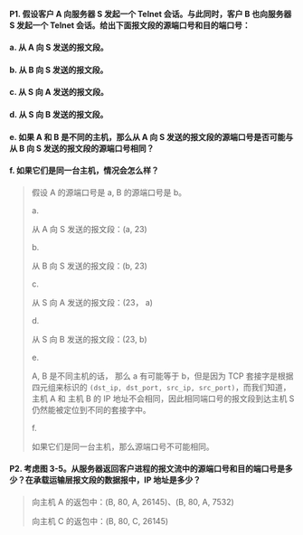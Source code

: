 #### P1. 假设客户 A 向服务器 S 发起一个 Telnet 会话。与此同时，客户 B 也向服务器 S 发起一个 Telnet 会话。给出下面报文段的源端口号和目的端口号：
#### a. 从 A 向 S 发送的报文段。
#### b. 从 B 向 S 发送的报文段。
#### c. 从 S 向 A 发送的报文段。
#### d. 从 S 向 B 发送的报文段。
#### e. 如果 A 和 B 是不同的主机，那么从 A 向 S 发送的报文段的源端口号是否可能与从 B 向 S 发送的报文段的源端口号相同？
#### f. 如果它们是同一台主机，情况会怎么样？

> 假设 A 的源端口号是 a, B 的源端口号是 b。
> 
> a.
> 
> 从 A 向 S 发送的报文段：(a, 23) 
> 
> b.
> 
> 从 B 向 S 发送的报文段：(b, 23)
> 
> c.
> 
> 从 S 向 A 发送的报文段：(23， a)
> 
> d.
> 
> 从 S 向 B 发送的报文段：(23, b)
> 
> e.
> 
> A, B 是不同主机的话， 那么 a 有可能等于 b，但是因为 TCP 套接字是根据四元组来标识的 `(dst_ip, dst_port, src_ip, src_port)`，而我们知道，主机 A 和 主机 B 的 IP 地址不会相同，因此相同端口号的报文段到达主机 S 仍然能被定位到不同的套接字中。
> 
> f.
> 
> 如果它们是同一台主机，那么源端口号不可能相同。

#### P2. 考虑图 3-5。从服务器返回客户进程的报文流中的源端口号和目的端口号是多少？在承载运输层报文段的数据报中，IP 地址是多少？

> 向主机 A 的返包中：(B, 80, A, 26145)、(B, 80, A, 7532)
> 
> 向主机 C 的返包中：(B, 80, C, 26145)
